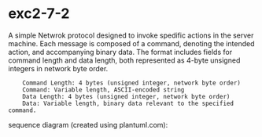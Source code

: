 # exc2-7-2  
A simple Netwrok protocol designed to invoke spedific actions in the server machine. Each message is composed of a command, denoting the intended action, and accompanying binary data. The format includes fields for command length and data length, both represented as 4-byte unsigned integers in network byte order.  

        Command Length: 4 bytes (unsigned integer, network byte order)  
        Command: Variable length, ASCII-encoded string  
        Data Length: 4 bytes (unsigned integer, network byte order)  
        Data: Variable length, binary data relevant to the specified command.  

sequence diagram (created using plantuml.com):   

